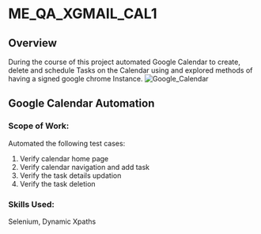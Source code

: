 # ME_QA_XGMAIL_CAL1

## Overview
During the course of this project automated Google Calendar to create, delete and schedule Tasks on the Calendar using and explored methods of having a signed google chrome Instance.
![Google_Calendar](https://github.com/user-attachments/assets/27c1be5d-0391-4969-9010-c2a756ba33ee)


## Google Calendar Automation
### Scope of Work:
Automated the following test cases:
  1. Verify calendar home page
  2. Verify calendar navigation and add task
  3. Verify the task details updation
  4. Verify the task deletion
### Skills Used:
Selenium, Dynamic Xpaths
